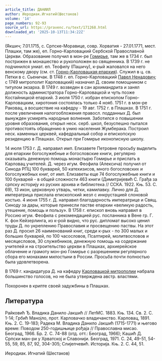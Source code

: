 ```yaml
---
article_title: ДАНИИЛ
author: Иеродиак.Игнатий(Шестаков)
volume: '14'
page_numbers: 92-93
source_url: https://pravenc.ru/text/171268.html
downloaded_at: '2025-10-13T11:34:22Z'
---
```


(Якшич; 7.01.1715, с. Српске-Моравице, совр. Хорватия - 27.01.1771, мест. Плашки, там же), еп. Горно-Карловацкий Сербской Православной Церкви. Образование получил в мон-ре [Гомирье](https://pravenc.ru/text/Гомирье.html), там же в 1734 г. был пострижен в монашество и рукоположен во священника. В 1739 г. не подчинился униат. еп. Теофилу (Пашичу), к-рый жаловался на него венскому двору (см. ст. [Горно-Карловацкая епархия](<https://pravenc.ru/text/Горно-Карловацкая епархия.html>)). Служил в ц. св. Петки в с. Сьеничак. В 1748 г. еп. Горно-Карловацкий [Павел Ненадович](<https://pravenc.ru/text/Павел Ненадович.html>); с 1749 митрополит Карловацкий) назначил Д. своим помощником с титулом экзарха. В 1749 г. возведен в сан архимандрита и занял должность администратора Горно-Карловацкой и чуть позже Костайницкой епархий. 3 июля 1750 г. избран епископом Горно-Карловацким, хиротония состоялась только 4 нояб. 1751 г. в мон-ре Раковац, а восшествие на кафедру - 19 авг. 1752 г. в Плашках. В 1751 г. после увеличения налогообложения правосл. подданных Д. был вынужден усмирять народные волнения. Заботился о повышении уровня образования, открыл неск. серб. школ, безуспешно пытался противостоять обращению в унию населения Жумберака. Построил неск. каменных церквей, кафедральный собор и епископскую резиденцию в Плашках. Открыл при Гомирье иконописную школу.

14 июля 1753 г. Д. направил имп. Елизавете Петровне просьбу выделить для епархии богослужебные и богословские книги, регулярно оказывать денежную помощь монастырю Гомирье и прислать в Карловац учителей. Д. через игум. Феофила (Алексича) получил от Синода РПЦ 100 букварей, 50 катехизисов, много богословских и богослужебных книг, от имп. Елизаветы еще 74 богослужебные книги и 100 букварей - в общей сложности 463 книги (Димитриjевић С. Грађа за српску историjу из руских архива и библиотека // ССКА. 1922. Књ. 53. С. 69), 13 икон, церковную утварь, четки, камилавку. Лично для Д. императрица прислала епископский жезл с инкрустацией слоновой костью. 4 июня 1755 г. Д. направил благодарность императрице и Свящ. Синоду за дары, которые принесли пастве епархии «великую радость, утешение, помощь и пользу». В 1758 г. епископ вновь направил в Россию игум. Феофила с рекомендацией рус. посланника в Вене гр. Г. К. фон Кейзерлинга, из к-рой видно, что рус. дипломат высоко ценил труды Д. по укреплению Православия и просвещению паствы. На этот раз Д. просил 26 наименований книг, среди к-рых - по 300 малых и больших букварей, по 100 часословов, Псалтирей, молитвословов и месяцесловов, 30 служебников, денежную помощь на содержание учителей и на строительство церкви в Плашках, архиерейское облачение и грамоту мон-рю Гомирье с разрешением регулярного сбора его монахами милостыни в России. Просьба почти полностью была удовлетворена.

В 1769 г. кандидатура Д. на кафедру [Карловацкой митрополии](<https://pravenc.ru/text/Карловацкая митрополия.html>) набрала большинство голосов, но не была утверждена австр. властями.

Похоронен в крипте своей задужбины в Плашках.

## Литература

Райковић Ђ. Владика Данило Jакшић // ЛетМС. 1883. Књ. 134. Св. 2. С. 1-14; Грбић Маноjло, прот. Карловачко владичанство. Карловац, 1891. Књ. 2. С. 19-183; Радека М. Владика Данило Jакшић (1715-1771) и његово време: Поводом 250-годишњице рођаjа // Православна мисао. Београд, 1966. Бр. 2. С. 74-88 (отд. отт.: Београд, 1966); Кашић Д. Српски ман-ри у Хрватскоj и Славониjи. Београд, 1971. С. 24, 49-51, 54-55, 59, 85, 87, 92, 304-305; Слиjепчевић. Историjа. Књ. 2. С. 44, 51.

Иеродиак.  Игнатий   (Шестаков)
